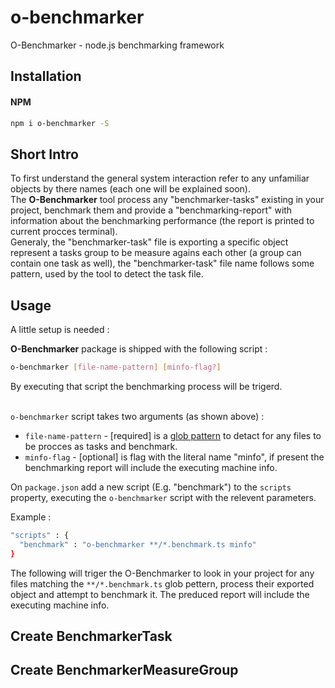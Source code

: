 # o-benchmarker
O-Benchmarker - node.js benchmarking framework

## Installation
#### NPM
```sh
npm i o-benchmarker -S
```


## Short Intro
To first understand the general system interaction refer to any unfamiliar objects by there names (each one will be explained soon).<br>
The **O-Benchmarker** tool process any "benchmarker-tasks" existing in your project, benchmark them and provide a "benchmarking-report" with information about the benchmarking performance (the report is printed to current procces terminal).<br>
Generaly, the "benchmarker-task" file is exporting a specific object represent a tasks group to be measure agains each other (a group can contain one task as well), the "benchmarker-task" file name follows some pattern, used by the tool to detect the task file.


## Usage
A little setup is needed : <br>

**O-Benchmarker** package is shipped with the following script :
```sh
o-benchmarker [file-name-pattern] [minfo-flag?]
```
By executing that script the benchmarking process will be trigerd. <br><br>

`o-benchmarker` script takes two arguments (as shown above) : <br>

* `file-name-pattern` - [required] is a [glob pattern] to detact for any files to be procces as tasks and benchmark.
* `minfo-flag` - [optional] is flag with the literal name "minfo", if present the benchmarking report will include the executing machine info. 


On `package.json` add a new script (E.g. "benchmark") to the `scripts` property, executing the `o-benchmarker` script with the relevent parameters.<br>

Example :
```sh
"scripts" : {
  "benchmark" : "o-benchmarker **/*.benchmark.ts minfo" 
}
```
The following will triger the O-Benchmarker to look in your project for any files matching the `**/*.benchmark.ts` glob pettern, process their exported object and attempt to benchmark it. The preduced report will include the executing machine info.


## Create BenchmarkerTask 


## Create BenchmarkerMeasureGroup


[glob pattern]: <https://en.wikipedia.org/wiki/Glob_(programming)>
